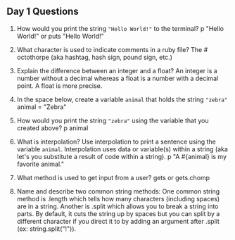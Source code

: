 ## Day 1 Questions

1. How would you print the string `"Hello World!"` to the terminal?
p "Hello World!" or puts "Hello World!"

1. What character is used to indicate comments in a ruby file?
The # octothorpe (aka hashtag, hash sign, pound sign, etc.)

1. Explain the difference between an integer and a float?
An integer is a number without a decimal whereas a float is a number with a decimal point.
A float is more precise.

1. In the space below, create a variable `animal` that holds the string `"zebra"`
animal = "Zebra"

1. How would you print the string `"zebra"` using the variable that you created above?
p animal

1. What is interpolation? Use interpolation to print a sentence using the variable `animal`.
Interpolation uses data or variable(s) within a string (aka let's you substitute a result of code within a string). 
p "A #{animal} is my favorite animal."

1. What method is used to get input from a user?
gets or gets.chomp

1. Name and describe two common string methods:
One common string method is .length which tells how many characters (including spaces) are in a string.
Another is .split which allows you to break a string into parts.
By default, it cuts the string up by spaces but you can split by a different character if you direct it to by adding an argument after .split (ex: string.split("!")).
